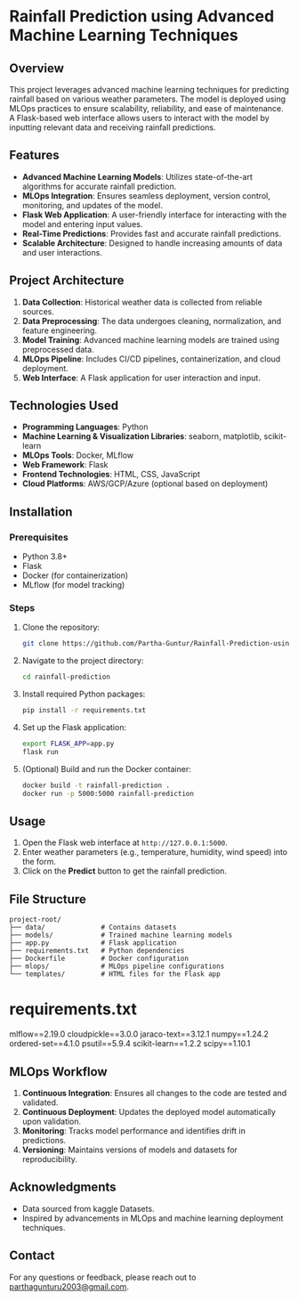 # Rainfall Prediction using Advanced Machine Learning Techniques

## Overview
This project leverages advanced machine learning techniques for predicting rainfall based on various weather parameters. The model is deployed using MLOps practices to ensure scalability, reliability, and ease of maintenance. A Flask-based web interface allows users to interact with the model by inputting relevant data and receiving rainfall predictions.

## Features
- **Advanced Machine Learning Models**: Utilizes state-of-the-art algorithms for accurate rainfall prediction.
- **MLOps Integration**: Ensures seamless deployment, version control, monitoring, and updates of the model.
- **Flask Web Application**: A user-friendly interface for interacting with the model and entering input values.
- **Real-Time Predictions**: Provides fast and accurate rainfall predictions.
- **Scalable Architecture**: Designed to handle increasing amounts of data and user interactions.

## Project Architecture
1. **Data Collection**: Historical weather data is collected from reliable sources.
2. **Data Preprocessing**: The data undergoes cleaning, normalization, and feature engineering.
3. **Model Training**: Advanced machine learning models are trained using preprocessed data.
4. **MLOps Pipeline**: Includes CI/CD pipelines, containerization, and cloud deployment.
5. **Web Interface**: A Flask application for user interaction and input.

## Technologies Used
- **Programming Languages**: Python
- **Machine Learning & Visualization Libraries**: seaborn, matplotlib, scikit-learn
- **MLOps Tools**: Docker, MLflow
- **Web Framework**: Flask
- **Frontend Technologies**: HTML, CSS, JavaScript
- **Cloud Platforms**: AWS/GCP/Azure (optional based on deployment)

## Installation
### Prerequisites
- Python 3.8+
- Flask
- Docker (for containerization)
- MLflow (for model tracking)

### Steps
1. Clone the repository:
   ```bash
   git clone https://github.com/Partha-Guntur/Rainfall-Prediction-using-MLOps.git
   ```
2. Navigate to the project directory:
   ```bash
   cd rainfall-prediction
   ```
3. Install required Python packages:
   ```bash
   pip install -r requirements.txt
   ```
4. Set up the Flask application:
   ```bash
   export FLASK_APP=app.py
   flask run
   ```
5. (Optional) Build and run the Docker container:
   ```bash
   docker build -t rainfall-prediction .
   docker run -p 5000:5000 rainfall-prediction
   ```

## Usage
1. Open the Flask web interface at `http://127.0.0.1:5000`.
2. Enter weather parameters (e.g., temperature, humidity, wind speed) into the form.
3. Click on the **Predict** button to get the rainfall prediction.

## File Structure
```
project-root/
├── data/              # Contains datasets
├── models/            # Trained machine learning models
├── app.py             # Flask application
├── requirements.txt   # Python dependencies
├── Dockerfile         # Docker configuration
├── mlops/             # MLOps pipeline configurations
└── templates/         # HTML files for the Flask app

```
# requirements.txt
mlflow==2.19.0
cloudpickle==3.0.0
jaraco-text==3.12.1
numpy==1.24.2
ordered-set==4.1.0
psutil==5.9.4
scikit-learn==1.2.2
scipy==1.10.1

## MLOps Workflow
1. **Continuous Integration**: Ensures all changes to the code are tested and validated.
2. **Continuous Deployment**: Updates the deployed model automatically upon validation.
3. **Monitoring**: Tracks model performance and identifies drift in predictions.
4. **Versioning**: Maintains versions of models and datasets for reproducibility.

## Acknowledgments
- Data sourced from kaggle Datasets.
- Inspired by advancements in MLOps and machine learning deployment techniques.

## Contact
For any questions or feedback, please reach out to parthagunturu2003@gmail.com.
